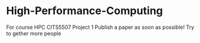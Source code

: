 # High-Performance-Computing
For course HPC CITS5507 Project 1
Publish a paper as soon as possible!
Try to gether more people

